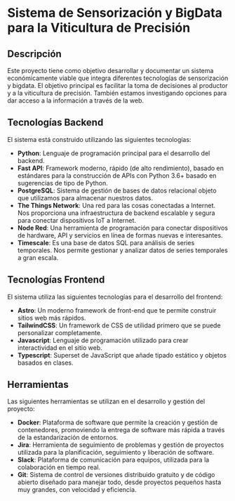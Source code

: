 # Sistema de Sensorización y BigData para la Viticultura de Precisión

## Descripción

Este proyecto tiene como objetivo desarrollar y documentar un sistema económicamente viable que integra diferentes tecnologías de sensorización y bigdata. El objetivo principal es facilitar la toma de decisiones al productor y a la viticultura de precisión. También estamos investigando opciones para dar acceso a la información a través de la web.

## Tecnologías Backend

El sistema está construido utilizando las siguientes tecnologías:

- **Python**: Lenguaje de programación principal para el desarrollo del backend.
- **Fast API**: Framework moderno, rápido (de alto rendimiento), basado en estándares para la construcción de APIs con Python 3.6+ basado en sugerencias de tipo de Python.
- **PostgreSQL**: Sistema de gestión de bases de datos relacional objeto que utilizamos para almacenar nuestros datos.
- **The Things Network**: Una red para las cosas conectadas a Internet. Nos proporciona una infraestructura de backend escalable y segura para conectar dispositivos IoT a Internet.
- **Node Red**: Una herramienta de programación para conectar dispositivos de hardware, API y servicios en línea de formas nuevas e interesantes.
- **Timescale**: Es una base de datos SQL para análisis de series temporales. Nos permite gestionar y analizar datos de series temporales a gran escala.

## Tecnologías Frontend

El sistema utiliza las siguientes tecnologías para el desarrollo del frontend:

- **Astro**: Un moderno framework de front-end que te permite construir sitios web más rápidos.
- **TailwindCSS**: Un framework de CSS de utilidad primero que se puede personalizar completamente.
- **Javascript**: Lenguaje de programación utilizado para crear interactividad en el sitio web.
- **Typescript**: Superset de JavaScript que añade tipado estático y objetos basados en clases.

## Herramientas

Las siguientes herramientas se utilizan en el desarrollo y gestión del proyecto:

- **Docker**: Plataforma de software que permite la creación y gestión de contenedores, promoviendo la entrega de software más rápida a través de la estandarización de entornos.
- **Jira**: Herramienta de seguimiento de problemas y gestión de proyectos utilizada para la planificación, seguimiento y liberación de software.
- **Slack**: Plataforma de comunicación para equipos, utilizada para la colaboración en tiempo real.
- **Git**: Sistema de control de versiones distribuido gratuito y de código abierto diseñado para manejar todo, desde proyectos pequeños hasta muy grandes, con velocidad y eficiencia.

